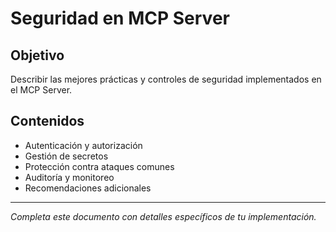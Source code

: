 # Seguridad en MCP Server

## Objetivo

Describir las mejores prácticas y controles de seguridad implementados en el MCP Server.

## Contenidos

- Autenticación y autorización
- Gestión de secretos
- Protección contra ataques comunes
- Auditoría y monitoreo
- Recomendaciones adicionales

---

_Completa este documento con detalles específicos de tu implementación._
